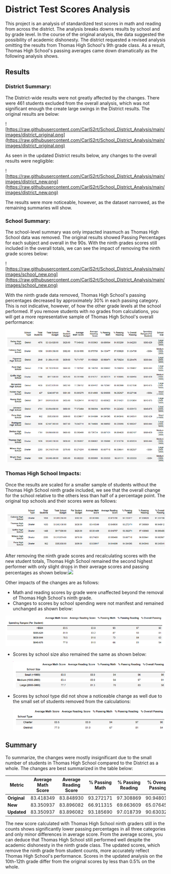 # District Test Scores Analysis

This project is an analysis of standardized test scores in math and reading from across the district. The analysis breaks downs results by school and by grade level. In the course of the original analysis, the data suggested the possibility of academic dishonesty. The district requested a revised analysis omitting the results from Thomas High School's 9th grade class. As a result, Thomas High School's passing averages came down dramatically as the following analysis shows.

## Results

### District Summary:

The District-wide results were not greatly affected by the changes.  There were 461 students excluded from the overall analysis, which was not significant enough the create large swings in the District results. The original results are below:

![https://raw.githubusercontent.com/CarlS2rt/School_District_Analysis/main/images/district_original.png](https://raw.githubusercontent.com/CarlS2rt/School_District_Analysis/main/images/district_original.png)

As seen in the updated District results below, any changes to the overall results were negligible:

![https://raw.githubusercontent.com/CarlS2rt/School_District_Analysis/main/images/district_new.png](https://raw.githubusercontent.com/CarlS2rt/School_District_Analysis/main/images/district_new.png)

The results were more noticeable, however, as the dataset narrowed, as the remaining summaries will show.

### School Summary:

The school-level summary was only impacted inasmuch as Thomas High School data was removed. The original results showed Passing Percentages for each subject and overall in the 90s. With the ninth grades scores still included in the overall totals, we can see the impact of removing the ninth grade scores below:

![https://raw.githubusercontent.com/CarlS2rt/School_District_Analysis/main/images/school_new.png](https://raw.githubusercontent.com/CarlS2rt/School_District_Analysis/main/images/school_new.png)

With the ninth grade data removed, Thomas High School's passing percentages decreased by approximately 30% in each passing category. This is not indicative, however, of how the other grade levels at the school performed. If you remove students with no grades from calculations, you will get a more representative sample of Thomas High School's overall performance:

![](https://raw.githubusercontent.com/CarlS2rt/School_District_Analysis/main/images/school_new_updated.png)

### Thomas High School Impacts:

Once the results are scaled for a smaller sample of students without the Thomas High School ninth grade included, we see that the overall change for the school relative to the others less than half of a percentage point. The original top schools and their scores were as follows:

![](https://raw.githubusercontent.com/CarlS2rt/School_District_Analysis/main/images/top_original.png)

 After removing the ninth grade scores and recalculating scores with the new student totals, Thomas High School remained the second highest performer with only slight drops in their average scores and passing percentages as shown below:![](C:\Users\carla\AppData\Roaming\Typora\typora-user-images\image-20220121154739338.png)

Other impacts of the changes are as follows:

- Math and reading scores by grade were unaffected beyond the removal of Thomas High School's ninth grade.
- Changes to scores by school spending were not manifest and remained unchanged as shown below:

![](https://raw.githubusercontent.com/CarlS2rt/School_District_Analysis/main/images/spending_new.png)

- Scores by school size also remained the same as shown below:

  ![](https://raw.githubusercontent.com/CarlS2rt/School_District_Analysis/main/images/size_new.png)

- Scores by school type did not show a noticeable change as well due to the small set of students removed from the calculations:

  ![](https://raw.githubusercontent.com/CarlS2rt/School_District_Analysis/main/images/type_new.png)

## Summary

To summarize, the changes were mostly insignificant due to the small number of students in Thomas High School compared to the District as a whole.  The changes are best summarized in the table below:

| Metric       | Average Math Score | Average Reading Score | % Passing Math | % Passing Reading | % Overall Passing |
| ------------ | ------------------ | --------------------- | -------------- | ----------------- | ----------------- |
| **Original** | 83.418349          | 83.848930             | 93.272171      | 97.308869         | 90.948012         |
| **New**      | 83.350937          | 83.896082             | 66.911315      | 69.663609         | 65.076453         |
| **Updated**  | 83.350937          | 83.896082             | 93.185690      | 97.018739         | 90.630324         |

The new score calculated with Thomas High School ninth graders still in the counts shows significantly lower passing percentages in all three categories and only minor differences in average score. From the average scores, you can deduce that Thomas High School still performed well despite the academic dishonesty in the ninth grade class. The updated scores, which remove the ninth grade from student counts, more accurately reflect Thomas High School's performance. Scores in the updated analysis on the 10th-12th grade differ from the original scores by less than 0.5% on the whole. 
